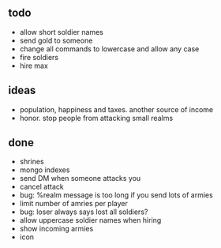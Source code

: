 ## todo

- allow short soldier names
- send gold to someone
- change all commands to lowercase and allow any case
- fire soldiers
- hire max


## ideas

- population, happiness and taxes.  another source of income
- honor.  stop people from attacking small realms


## done

- shrines
- mongo indexes
- send DM when someone attacks you
- cancel attack
- bug: %realm message is too long if you send lots of armies
- limit number of amries per player
- bug: loser always says lost all soldiers?
- allow uppercase soldier names when hiring
- show incoming armies
- icon
